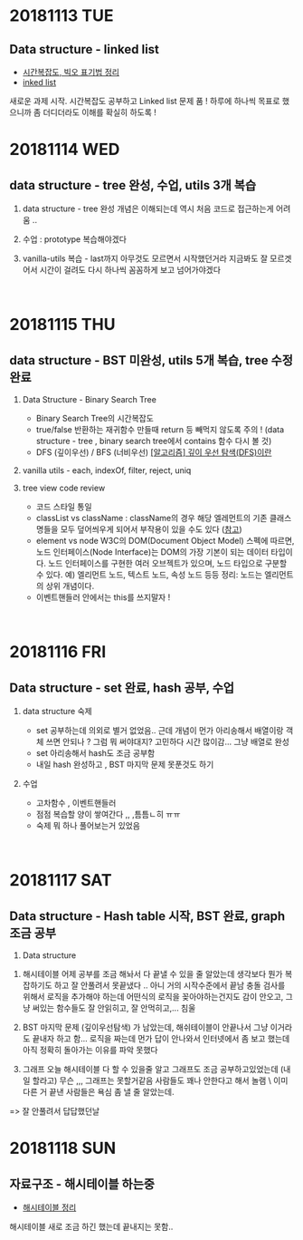 # 20181113 TUE
## Data structure - linked list

- [시간복잡도, 빅오 표기법 정리](http://choinashil.blog.me/221397655037)
- [inked list](http://choinashil.blog.me/221398208592)

새로운 과제 시작.
시간복잡도 공부하고 Linked list 문제 품 ! 
하루에 하나씩 목표로 했으니까 좀 더디더라도 이해를 확실히 하도록 !
<br />


# 20181114 WED
## data structure - tree 완성, 수업, utils 3개 복습

1. data structure - tree 완성 
개념은 이해되는데 역시 처음 코드로 접근하는게 어려움 ..

2. 수업 : prototype 
복습해야겠다 

3. vanilla-utils 복습 - last까지 
아무것도 모르면서 시작했던거라 지금봐도 잘 모르겟어서 시간이 걸려도 다시 하나씩 꼼꼼하게 보고 넘어가야겠다
<br />


# 20181115 THU
## data structure - BST 미완성, utils 5개 복습, tree 수정완료

1. Data Structure - Binary Search Tree
    - Binary Search Tree의 시간복잡도
    - true/false 반환하는 재귀함수 만들때 return 등 빼먹지 않도록 주의 !
(data structure - tree , binary search tree에서 contains 함수 다시 볼 것)
    - DFS (깊이우선) / BFS (너비우선) 
[[알고리즘] 깊이 우선 탐색(DFS)이란](https://gmlwjd9405.github.io/2018/08/14/algorithm-dfs.html)

2. vanilla utils  - each, indexOf, filter, reject, uniq

3. tree view code review 
    - 코드 스타일 통일
    - classList vs className : className의 경우 해당 엘레먼트의 기존 클래스명들을 모두 덮어씌우게 되어서 부작용이 있을 수도 있다 ([참고](http://study.unoup.co.kr/post/view/7))
    - element vs node 
W3C의 DOM(Document Object Model) 스펙에 따르면,
노드 인터페이스(Node Interface)는 DOM의 가장 기본이 되는 데이터 타입이다.
노드 인터페이스를 구현한 여러 오브젝트가 있으며, 노드 타입으로 구분할 수 있다. 
  예) 엘리먼트 노드, 텍스트 노드, 속성 노드 등등
정리: 노드는 엘리먼트의 상위 개념이다.
    - 이벤트핸들러 안에서는 this를 쓰지말자 !
<br />


# 20181116 FRI
## Data structure - set 완료, hash 공부, 수업

1. data structure 숙제 
    - set 공부하는데 의외로 별거 없었음.. 근데 개념이 먼가 아리송해서 
    배열이랑 객체 쓰면 안되나 ? 그럼 뭐 써야대지? 고민하다 시간 많이감... 
    그냥 배열로 완성
    - set 아리송해서 hash도 조금 공부함 
    - 내일 hash 완성하고 , BST 마지막 문제 못푼것도 하기

2. 수업 
    - 고차함수 , 이벤트핸들러 
    - 점점 복습할 양이 쌓여간다 ,, ,틈틈ㄴ히 ㅠㅠ
    - 숙제 뭐 하나 풀어보는거 있었음
<br />


# 20181117 SAT
## Data structure - Hash table 시작, BST 완료, graph 조금 공부

1. Data structure 
1) 해시테이블 
어제 공부를 조금 해놔서 다 끝낼 수 있을 줄 알았는데 생각보다 뭔가 복잡하기도 하고 잘 안풀려서 못끝냈다 .. 아니 거의 시작수준에서 끝남 
충돌 검사를 위해서 로직을 추가해야 하는데 어떤식의 로직을 꽂아야하는건지도 감이 안오고, 그냥 써있는 함수들도 잘 안읽히고, 잘 안먹히고,... 침울 

2) BST
마지막 문제 (깊이우선탐색) 가 남았는데, 해쉬테이블이 안끝나서 그냥 이거라도 끝내자 하고 함... 로직을 짜는데 먼가 답이 안나와서 인터넷에서 좀 보고 했는데 아직 정확히 돌아가는 이유를 파악 못했다 

3) 그래프 
오늘 해시테이블 다 할 수 있을줄 알고 그래프도 조금 공부하고있었는데 (내일 할라고) 
무슨 ,,, 그래프는 못할거같음 사람들도 꽤나 안한다고 해서 놀램  \ 이미 다른 거 끝낸 사람들은 욕심 좀 낼 줄 알았는데. 

=> 잘 안풀려서 답답했던날
<br />


# 20181118 SUN
## 자료구조 - 해시테이블 하는중

- [해시테이블 정리](https://ratsgo.github.io/data%20structure&algorithm/2017/10/25/hash/)

해시테이블 새로 조금 하긴 했는데 끝내지는 못함..
